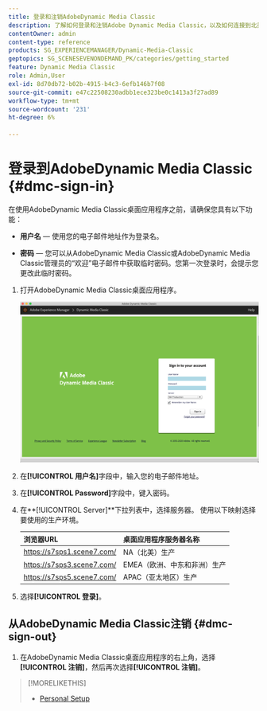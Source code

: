 ```yaml
---
title: 登录和注销AdobeDynamic Media Classic
description: 了解如何登录和注销Adobe Dynamic Media Classic，以及如何连接到北美(NA)或欧洲、中东、非洲(EMEA)或亚太(APAC)的生产环境服务器。
contentOwner: admin
content-type: reference
products: SG_EXPERIENCEMANAGER/Dynamic-Media-Classic
geptopics: SG_SCENESEVENONDEMAND_PK/categories/getting_started
feature: Dynamic Media Classic
role: Admin,User
exl-id: 8d70db72-b02b-4915-b4c3-6efb146b7f08
source-git-commit: e47c22508230adbb1ece323be0c1413a3f27ad89
workflow-type: tm+mt
source-wordcount: '231'
ht-degree: 6%

---
```


<!-- UPDATE THIS TOPIC AFTER DECEMBER 31, 2020!!!!! -->

# 登录到AdobeDynamic Media Classic {#dmc-sign-in}

在使用AdobeDynamic Media Classic桌面应用程序之前，请确保您具有以下功能：

* **用户名**  — 使用您的电子邮件地址作为登录名。

* **密码**  — 您可以从AdobeDynamic Media Classic或AdobeDynamic Media Classic管理员的“欢迎”电子邮件中获取临时密码。您第一次登录时，会提示您更改此临时密码。

1. 打开AdobeDynamic Media Classic桌面应用程序。

   ![AdobeDynamic Media Classic登录](/help/assets/dmclassic-login1.png)

1. 在&#x200B;**[!UICONTROL 用户名]**&#x200B;字段中，输入您的电子邮件地址。
1. 在&#x200B;**[!UICONTROL Password]**&#x200B;字段中，键入密码。
1. 在&#x200B;**[!UICONTROL Server]**下拉列表中，选择服务器。
使用以下映射选择要使用的生产环境。

   | 浏览器URL | 桌面应用程序服务器名称 |
   | --- | --- |
   | https://s7sps1.scene7.com/ | NA（北美）生产 |
   | https://s7sps3.scene7.com/ | EMEA（欧洲、中东和非洲）生产 |
   | https://s7sps5.scene7.com/ | APAC（亚太地区）生产 |

1. 选择&#x200B;**[!UICONTROL 登录]**。

## 从AdobeDynamic Media Classic注销 {#dmc-sign-out}

1. 在AdobeDynamic Media Classic桌面应用程序的右上角，选择&#x200B;**[!UICONTROL 注销]**，然后再次选择&#x200B;**[!UICONTROL 注销]**。

>[!MORELIKETHIS]
>
>* [Personal Setup](personal-setup.md#personal_setup)

